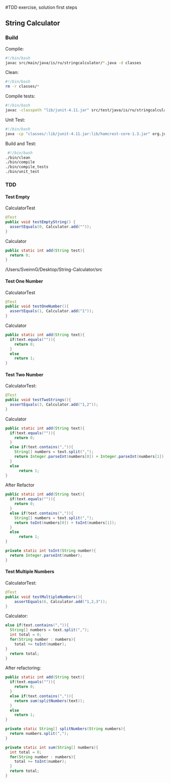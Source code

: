 #TDD exercise, solution first steps
## String Calculator

### Build
Compile:
```sh
#!/bin/bash    
javac src/main/java/is/ru/stringcalculator/*.java -d classes
```    
Clean:
```sh     
#!/bin/bash
rm -r classes/*
```
Compile tests:
```sh
#!/bin/bash
javac -classpath "lib/junit-4.11.jar" src/test/java/is/ru/stringcalculator/*.java -d classes
```
Unit Test:
```sh
#!/bin/bash
java -cp "classes/:lib/junit-4.11.jar:lib/hamcrest-core-1.3.jar" org.junit.runner.JUnitCore is.ru.stringcalculator.CalculatorTest
```

 Build and Test:
 ```sh
  #!/bin/bash
./bin/clean
./bin/compile
./bin/compile_tests
./bin/unit_test
```

### TDD

#### Test Empty
CalculatorTest
```java
@Test
public void testEmptyString() {
  assertEquals(0, Calculator.add(""));
}
```
Calculator    
```java
public static int add(String test){
  return 0;
}
```
/Users/SveinnG/Desktop/String-Calculator/src

#### Test One Number
CalculatorTest
```java
@Test
public void testOneNumber(){
  assertEquals(1, Calculator.add("1"));
}
```

Calculator
```java
public static int add(String text){
  if(text.equals("")){
    return 0;
  }
  else
  	return 1;
}
```        	
#### Test Two Number

CalculatorTest:
```java    
@Test
public void testTwoStrings(){
  assertEquals(3, Calculator.add("1,2"));
}
```
Calculator
```java
public static int add(String text){
  if(text.equals("")){
    return 0;
  }
  else if(text.contains(",")){
    String[] numbers = text.split(",");
    return Integer.parseInt(numbers[0]) + Integer.parseInt(numbers[1]);
  }
  else
	  return 1;
}
```
After Refactor
```java
public static int add(String text){
  if(text.equals("")){
    return 0;
  }
  else if(text.contains(",")){
    String[] numbers = text.split(",");
    return toInt(numbers[0]) + toInt(numbers[1]);
  }
  else
	  return 1;
}

private static int toInt(String number){
  return Integer.parseInt(number);
}

```

#### Test Multiple Numbers

CalculatorTest:
```java
@Test
public void testMultipleNumbers(){
	assertEquals(6, Calculator.add("1,2,3"));
}
```
Calculator:
```java
else if(text.contains(",")){
  String[] numbers = text.split(",");
  int total = 0;
  for(String number : numbers){
    total += toInt(number);
}
  return total;
}
```
After refactoring:
```java
public static int add(String text){
  if(text.equals("")){
    return 0;
  }
  else if(text.contains(",")){
    return sum(splitNumbers(text));
  }
  else
    return 1;
}

private static String[] splitNumbers(String numbers){
  return numbers.split(",");
}

private static int sum(String[] numbers){
  int total = 0;
  for(String number : numbers){
    total += toInt(number);
  }
  return total;
}
``` 
